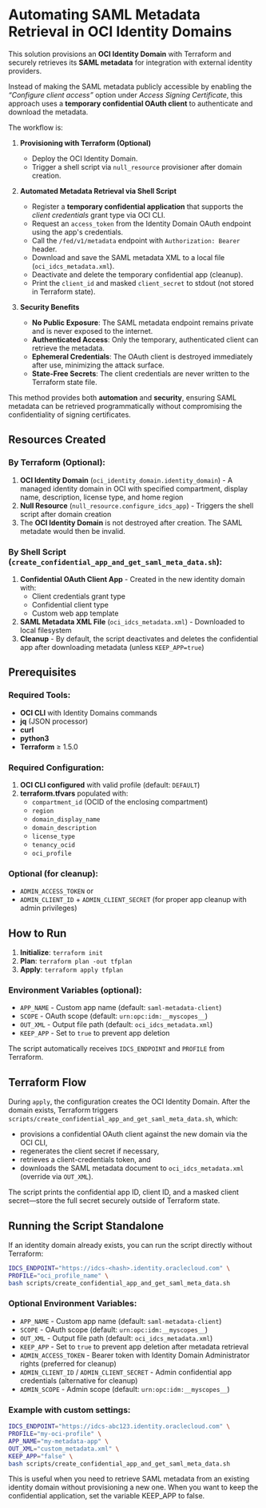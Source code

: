 # Automating SAML Metadata Retrieval in OCI Identity Domains

This solution provisions an **OCI Identity Domain** with Terraform and securely retrieves its **SAML metadata** for integration with external identity providers.

Instead of making the SAML metadata publicly accessible by enabling the *“Configure client access”* option under *Access Signing Certificate*, this approach uses a **temporary confidential OAuth client** to authenticate and download the metadata.

The workflow is:

1. **Provisioning with Terraform (Optional)**

   * Deploy the OCI Identity Domain.
   * Trigger a shell script via `null_resource` provisioner after domain creation.

2. **Automated Metadata Retrieval via Shell Script**

   * Register a **temporary confidential application** that supports the *client credentials* grant type via OCI CLI.
   * Request an `access_token` from the Identity Domain OAuth endpoint using the app's credentials.
   * Call the `/fed/v1/metadata` endpoint with `Authorization: Bearer` header.
   * Download and save the SAML metadata XML to a local file (`oci_idcs_metadata.xml`).
   * Deactivate and delete the temporary confidential app (cleanup).
   * Print the `client_id` and masked `client_secret` to stdout (not stored in Terraform state).

3. **Security Benefits**

   * **No Public Exposure**: The SAML metadata endpoint remains private and is never exposed to the internet.
   * **Authenticated Access**: Only the temporary, authenticated client can retrieve the metadata.
   * **Ephemeral Credentials**: The OAuth client is destroyed immediately after use, minimizing the attack surface.
   * **State-Free Secrets**: The client credentials are never written to the Terraform state file.

This method provides both **automation** and **security**, ensuring SAML metadata can be retrieved programmatically without compromising the confidentiality of signing certificates.


## Resources Created

### By Terraform (Optional):
1. **OCI Identity Domain** (`oci_identity_domain.identity_domain`) - A managed identity domain in OCI with specified compartment, display name, description, license type, and home region
2. **Null Resource** (`null_resource.configure_idcs_app`) - Triggers the shell script after domain creation
3. The **OCI Identity Domain** is not destroyed after creation. The SAML metadate would then be invalid.

### By Shell Script (`create_confidential_app_and_get_saml_meta_data.sh`):
1. **Confidential OAuth Client App** - Created in the new identity domain with:
   - Client credentials grant type
   - Confidential client type
   - Custom web app template
2. **SAML Metadata XML File** (`oci_idcs_metadata.xml`) - Downloaded to local filesystem
3. **Cleanup** - By default, the script deactivates and deletes the confidential app after downloading metadata (unless `KEEP_APP=true`)

## Prerequisites

### Required Tools:
- **OCI CLI** with Identity Domains commands
- **jq** (JSON processor)
- **curl**
- **python3**
- **Terraform** ≥ 1.5.0

### Required Configuration:
1. **OCI CLI configured** with valid profile (default: `DEFAULT`)
2. **terraform.tfvars** populated with:
   - `compartment_id` (OCID of the enclosing compartment)
   - `region`
   - `domain_display_name`
   - `domain_description`
   - `license_type`
   - `tenancy_ocid`
   - `oci_profile` 

### Optional (for cleanup):
- `ADMIN_ACCESS_TOKEN` or
- `ADMIN_CLIENT_ID` + `ADMIN_CLIENT_SECRET` (for proper app cleanup with admin privileges)

## How to Run

1. **Initialize**: `terraform init`
2. **Plan**: `terraform plan -out tfplan`
3. **Apply**: `terraform apply tfplan`

### Environment Variables (optional):
- `APP_NAME` - Custom app name (default: `saml-metadata-client`)
- `SCOPE` - OAuth scope (default: `urn:opc:idm:__myscopes__`)
- `OUT_XML` - Output file path (default: `oci_idcs_metadata.xml`)
- `KEEP_APP` - Set to `true` to prevent app deletion

The script automatically receives `IDCS_ENDPOINT` and `PROFILE` from Terraform.

## Terraform Flow

During `apply`, the configuration creates the OCI Identity Domain. After the domain exists, Terraform triggers `scripts/create_confidential_app_and_get_saml_meta_data.sh`, which:

- provisions a confidential OAuth client against the new domain via the OCI CLI,
- regenerates the client secret if necessary,
- retrieves a client-credentials token, and
- downloads the SAML metadata document to `oci_idcs_metadata.xml` (override via `OUT_XML`).

The script prints the confidential app ID, client ID, and a masked client secret—store the full secret securely outside of Terraform state.

## Running the Script Standalone

If an identity domain already exists, you can run the script directly without Terraform:

```bash
IDCS_ENDPOINT="https://idcs-<hash>.identity.oraclecloud.com" \
PROFILE="oci_profile_name" \
bash scripts/create_confidential_app_and_get_saml_meta_data.sh
```

### Optional Environment Variables:
- `APP_NAME` - Custom app name (default: `saml-metadata-client`)
- `SCOPE` - OAuth scope (default: `urn:opc:idm:__myscopes__`)
- `OUT_XML` - Output file path (default: `oci_idcs_metadata.xml`)
- `KEEP_APP` - Set to `true` to prevent app deletion after metadata retrieval
- `ADMIN_ACCESS_TOKEN` - Bearer token with Identity Domain Administrator rights (preferred for cleanup)
- `ADMIN_CLIENT_ID` / `ADMIN_CLIENT_SECRET` - Admin confidential app credentials (alternative for cleanup)
- `ADMIN_SCOPE` - Admin scope (default: `urn:opc:idm:__myscopes__`)

### Example with custom settings:
```bash
IDCS_ENDPOINT="https://idcs-abc123.identity.oraclecloud.com" \
PROFILE="my-oci-profile" \
APP_NAME="my-metadata-app" \
OUT_XML="custom_metadata.xml" \
KEEP_APP="false" \
bash scripts/create_confidential_app_and_get_saml_meta_data.sh
```

This is useful when you need to retrieve SAML metadata from an existing identity domain without provisioning a new one. When you want to keep the confidential application, set the variable KEEP_APP to false.
